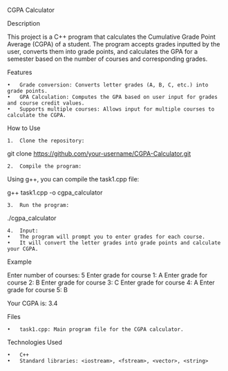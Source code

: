 
CGPA Calculator

Description

This project is a C++ program that calculates the Cumulative Grade Point Average (CGPA) of a student. The program accepts grades inputted by the user, converts them into grade points, and calculates the GPA for a semester based on the number of courses and corresponding grades.

Features

	•	Grade conversion: Converts letter grades (A, B, C, etc.) into grade points.
	•	GPA Calculation: Computes the GPA based on user input for grades and course credit values.
	•	Supports multiple courses: Allows input for multiple courses to calculate the CGPA.

How to Use

	1.	Clone the repository:

git clone https://github.com/your-username/CGPA-Calculator.git


	2.	Compile the program:
Using g++, you can compile the task1.cpp file:

g++ task1.cpp -o cgpa_calculator


	3.	Run the program:

./cgpa_calculator


	4.	Input:
	•	The program will prompt you to enter grades for each course.
	•	It will convert the letter grades into grade points and calculate your CGPA.

Example

Enter number of courses: 5
Enter grade for course 1: A
Enter grade for course 2: B
Enter grade for course 3: C
Enter grade for course 4: A
Enter grade for course 5: B

Your CGPA is: 3.4

Files

	•	task1.cpp: Main program file for the CGPA calculator.

Technologies Used

	•	C++
	•	Standard libraries: <iostream>, <fstream>, <vector>, <string>
